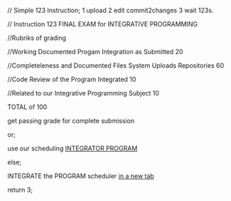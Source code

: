 //  Simple 123 Instruction;  1 upload 2 edit commit2changes 3 wait 123s.

//  Instruction 123 FINAL EXAM for INTEGRATIVE PROGRAMMING
<p> //Rubriks of grading </p>
<p> //Working Documented Progam Integration as Submitted                20 </p>
<p> //Completeleness and Documented Files System Uploads Repositories   60 </p>
<p> //Code Review of the Program Integrated                             10 </p>
<p> //Related to our Integrative Programming Subject                    10 </p>
<p>  TOTAL of 100 </p>
<p> get passing grade for complete submission </p>
<p> or; </p>
<p> use our scheduling <a href="https://calendly.com/armadeloibm/30min"> INTEGRATOR PROGRAM </a> </p>
<p> else; </p>
<p> INTEGRATE the PROGRAM scheduler <a href="https://calendly.com/armadeloibm/30min" target="_blank">in a new tab</a></p>
<p> return 3; </p>
